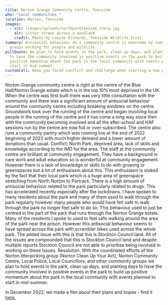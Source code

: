 ```yaml
---
title: Norton Grange Community Centre, Teesside
who: "Local communities "
location: Norton, Teesside
images:
  - src: /images/uploads/northparkteeside_story.jpg
    alt: Litter strewn across a woodland
    credit: Photo by Louise Richards, Teesside Wildlife Trust
summary: Antisocial behaviour at a community centre is overcome by community
  groups working for people and wildlife
pullQuote: We plan to hold events in the park, clean up days, and planting days
  to have the community involved in positive events in the park to build up
  positive momentum about the park in the local community with events planned to
  start in mid-summer.
customCall: Have you faced conflict and challenge when starting a new project?
---
```

Norton Grange community centre is right at the centre of the Blue Hall/Norton Grange estate which is in the top 10% most deprived in the UK. When the centre was first built there was very little consultation with the community and there was a significant amount of antisocial behaviour around the community centre including breaking windows on the centre. 
Groundwork took over the running of the centre and began involving local people in the running of the centre and it has come a long way since then with the community becoming involved and all the after-school and HAF sessions run by the centre are now full or over-subscribed. The centre also runs a community pantry which was running low at the end of 2022 beginning of 2023 with much higher demand and a lower amount of donations than usual.
Conflict:
North Park, deprived area, lack of skills and knowledge according to the IMD for the area. The staff at the community centre are brilliant at community engagement. They have a background in care work and adult education so is wonderful at community engagement. However there is a lack of knowledge or skills to do with growing or greenspaces but a lot of enthusiasm about this. 
This enthusiasm is stoked by the fact that their local park which is a huge area of greenspace stretching from North Norton to Portrack. There is a high amount of antisocial behaviour related to the park particularly related to drugs. This has accelerated recently especially after the lockdowns. I have spoken to many residents about the park and many of them used to walk through the park regularly however many people who would have felt safe to walk through the park no longer feel safe to do so. 
This behaviour used to just be centred in the part of the park that runs through the Norton Grange estate. Many of the residents I spoke to used to feel safe walking around the area of the park near the prison. However this antisocial behaviour seems to have spread across the park with scrambler bikes used across the whole park. The added issue with this is that this is Stockton Council land. All of the issues are compounded that this is Stockton Council land and despite multiple reports Stockton Council are not able to prioritise being involved in working on these issues. 
Resolution:
With the coordinated efforts of the Norton litterpicking group (Norton Clean Up Your Act), Norton Community Centre, Local Police, Local Councillors, and other community groups we plan to hold events in the park, clean up days, and planting days to have the community involved in positive events in the park to build up positive momentum about the park in the local community with events planned to start in mid-summer. 

I﻿n December 2022, we made a film about their plans and hopes - find it [here.](https://youtu.be/RwFBLlmjLeI)
